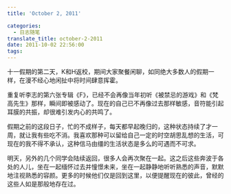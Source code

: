 ```yaml
---
title: 'October 2, 2011'

categories:
  - 日志随笔
translate_title: october-2-2011
date: 2011-10-02 22:56:00
tags:
---
```


十一假期的第二天，K和H返校，期间大家聚餐闲聊，如同绝大多数人的假期一样，在漫不经心地闲扯中将时间肆意挥霍。

重复听李志的第六张专辑《F》，已经不会再像当年初听《被禁忌的游戏》和《梵高先生》那样，瞬间即被感动了。现在的自己已不再像过去那样敏感，音符能引起耳膜的共振，却很难引发内心的共鸣了。

假期之前的这段日子，忙的不成样子，每天都早起晚归的，这种状态持续了才一周，就让我有些吃不消。我喜欢那种可以留给自己一定的时空胡思乱想的生活，可现在的我不得不承认，这种信马由缰的生活状态是多么的可遇而不可求。

明天，另外的几个同学会陆续返回，很多人会再次聚在一起。这之后这些奔波于各处的人儿，坐在一起缅怀过去并憧憬未来，坐在一起静静地听听熟悉的声音，默默地注视熟悉的容颜。更多的时候他们仅是回到这里，以便提醒现在的彼此，曾经的这些人如是那般地存在过。